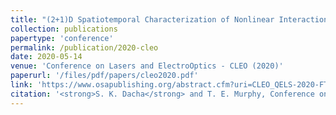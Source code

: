 ```yaml
---
title: "(2+1)D Spatiotemporal Characterization of Nonlinear Interactions between Selectively-Excited Spatial Modes of a Few-Mode Fiber"
collection: publications
papertype: 'conference'
permalink: /publication/2020-cleo
date: 2020-05-14
venue: 'Conference on Lasers and ElectroOptics - CLEO (2020)'
paperurl: '/files/pdf/papers/cleo2020.pdf'
link: 'https://www.osapublishing.org/abstract.cfm?uri=CLEO_QELS-2020-FTh3A.6'
citation: '<strong>S. K. Dacha</strong> and T. E. Murphy, Conference on Lasers and Electro-Optics, OSA Technical Digest (Optical Society of America, 2020), paper FTh3A.6'
---
```


